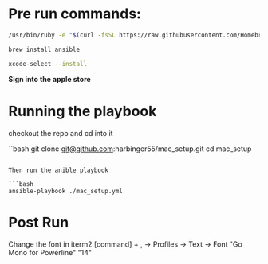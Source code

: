 # Pre run commands:
```bash
/usr/bin/ruby -e "$(curl -fsSL https://raw.githubusercontent.com/Homebrew/install/master/install)"

brew install ansible

xcode-select --install
```

**Sign into the apple store**
# Running the playbook
checkout the repo and cd into it

``bash
git clone git@github.com:harbinger55/mac_setup.git
cd mac_setup
```

Then run the anible playbook

```bash
ansible-playbook ./mac_setup.yml
```

# Post Run
Change the font in iterm2
    [command] + , -> Profiles -> Text -> Font "Go Mono for Powerline"
                                         "14"